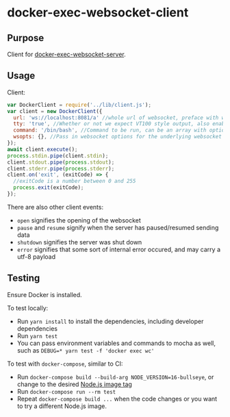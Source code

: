 # docker-exec-websocket-client

## Purpose
Client for [docker-exec-websocket-server](https://github.com/taskcluster/docker-exec-websocket-server).

## Usage
Client:

```js
var DockerClient = require('../lib/client.js');
var client = new DockerClient({
  url: 'ws://localhost:8081/a' //whole url of websocket, preface with wss if secure
  tty: 'true', //Whether or not we expect VT100 style output, also enables exit codes
  command: '/bin/bash', //Command to be run, can be an array with options such as ['cat', '-E']
  wsopts: {}, //Pass in websocket options for the underlying websocket
});
await client.execute();
process.stdin.pipe(client.stdin);
client.stdout.pipe(process.stdout);
client.stderr.pipe(process.stderr);
client.on('exit', (exitCode) => {
  //exitCode is a number between 0 and 255
  process.exit(exitCode);
});
```
There are also other client events:
* `open` signifies the opening of the websocket
* `pause` and `resume` signify when the server has paused/resumed sending data
* `shutdown` signifies the server was shut down
* `error` signifies that some sort of internal error occured, and may carry a utf-8 payload

## Testing

Ensure Docker is installed.

To test locally:

* Run ``yarn install`` to install the dependencies, including developer dependencies
* Run ``yarn test``
* You can pass environment variables and commands to mocha as well, such as ``DEBUG=* yarn test -f 'docker exec wc'``

To test with ``docker-compose``, similar to CI:

* Run ``docker-compose build --build-arg NODE_VERSION=16-bullseye``, or change to the desired
  [Node.js image tag](https://hub.docker.com/_/node/)
* Run ``docker-compose run --rm test``
* Repeat ``docker-compose build ...`` when the code changes or you want to try a different Node.js image.
